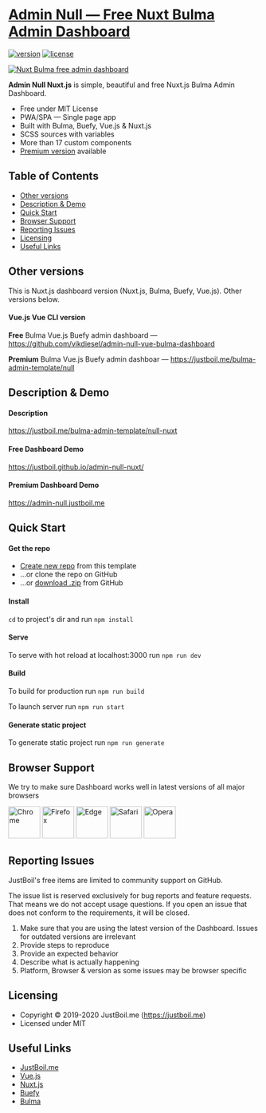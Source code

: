# [Admin Null — Free Nuxt Bulma Admin Dashboard](https://justboil.me/bulma-admin-template/null-nuxt)

[![version](https://img.shields.io/badge/version-1.1.3-blue.svg)](https://justboil.me/bulma-admin-template/null-nuxt)  [![license](https://img.shields.io/badge/license-MIT-blue.svg)](https://justboil.me/bulma-admin-template/null-nuxt)

[![Nuxt Bulma free admin dashboard](https://justboil.me/images/null-nuxt/repository-preview-free.png)](https://justboil.github.io/admin-null-nuxt/)

**Admin Null Nuxt.js** is simple, beautiful and free Nuxt.js Bulma Admin Dashboard.

* Free under MIT License
* PWA/SPA — Single page app
* Built with Bulma, Buefy, Vue.js & Nuxt.js
* SCSS sources with variables
* More than 17 custom components
* [Premium version](https://justboil.me/bulma-admin-template/null-nuxt) available

## Table of Contents

* [Other versions](#other-versions)
* [Description & Demo](#description--demo)
* [Quick Start](#quick-start)
* [Browser Support](#browser-support)
* [Reporting Issues](#reporting-issues)
* [Licensing](#licensing)
* [Useful Links](#useful-links)

## Other versions

This is Nuxt.js dashboard version (Nuxt.js, Bulma, Buefy, Vue.js). Other versions below.

#### Vue.js Vue CLI version

**Free** Bulma Vue.js Buefy admin dashboard — https://github.com/vikdiesel/admin-null-vue-bulma-dashboard

**Premium** Bulma Vue.js Buefy admin dashboar — https://justboil.me/bulma-admin-template/null

## Description & Demo

#### Description

https://justboil.me/bulma-admin-template/null-nuxt

#### Free Dashboard Demo

https://justboil.github.io/admin-null-nuxt/

#### Premium Dashboard Demo

https://admin-null.justboil.me

## Quick Start

#### Get the repo

* [Create new repo](https://github.com/justboil/admin-null-nuxt/generate) from this template
* &hellip;or clone the repo on GitHub
* &hellip;or [download .zip](https://github.com/justboil/admin-null-nuxt/archive/master.zip) from GitHub

#### Install

`cd` to project's dir and run `npm install` 

#### Serve

To serve with hot reload at localhost:3000 run `npm run dev`

#### Build

To build for production run `npm run build`

To launch server run `npm run start`

#### Generate static project

To generate static project run `npm run generate`

## Browser Support

We try to make sure Dashboard works well in latest versions of all major browsers

<img src="https://justboil.me/images/browsers-svg/chrome.svg" width="64" height="64" alt="Chrome"> <img src="https://justboil.me/images/browsers-svg/firefox.svg" width="64" height="64" alt="Firefox"> <img src="https://justboil.me/images/browsers-svg/edge.svg" width="64" height="64" alt="Edge"> <img src="https://justboil.me/images/browsers-svg/safari.svg" width="64" height="64" alt="Safari"> <img src="https://justboil.me/images/browsers-svg/opera.svg" width="64" height="64" alt="Opera">

## Reporting Issues

JustBoil's free items are limited to community support on GitHub.

The issue list is reserved exclusively for bug reports and feature requests. That means we do not accept usage questions. If you open an issue that does not conform to the requirements, it will be closed.

1. Make sure that you are using the latest version of the Dashboard. Issues for outdated versions are irrelevant
2. Provide steps to reproduce
3. Provide an expected behavior
4. Describe what is actually happening 
5. Platform, Browser & version as some issues may be browser specific

## Licensing

- Copyright &copy; 2019-2020 JustBoil.me (https://justboil.me)
- Licensed under MIT

## Useful Links

- [JustBoil.me](https://justboil.me)
- [Vue.js](https://vuejs.org)
- [Nuxt.js](https://nuxtjs.org)
- [Buefy](https://buefy.org)
- [Bulma](https://bulma.io)
